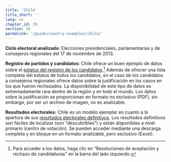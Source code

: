 ```yaml
---
title: 'Chile'
title_short: ''
lang: es
chapter_id: 39
section: 36
permalink: '/guide/country-examples/chile/'
---
```


**Ciclo electoral analizado:** Elecciones presidenciales, parlamentarias y de consejeros regionales del 17 de noviembre de 2013.

**Registro de partidos y candidatos:** Chile ofrece un buen ejemplo de datos sobre el [estatus del registro de los candidatos](http://presidenciales.servel.cl/ss/Satellite?c=Page&cid=1349388530591&pagename=SERVEL%2FPage%2FS_ListadoElectoral).[^1] Además de ofrecer una lista completa del estatus de todos los candidatos, en el caso de los candidatos a consejeros regionales ofrece datos sobre la justificación en los casos en los que fueron rechazados. La disponibilidad de este tipo de datos es extremadamente rara dentro de la región y en todo el mundo. Los datos sobre la justificación se proporcionan en formato no exclusivo (PDF), sin embargo, por ser un archivo de imagen, no es analizable.

**Resultados electorales:** Chile es un modelo ejemplar en cuanto a la apertura de sus [resultados electorales definitivos](http://presidenciales.servel.cl/Resultados/index.html). Los resultados definitivos son fáciles de localizar (son "descubribles") y están disponibles a nivel primario (centro de votación). Se pueden acceder mediante una descarga completa y en bloque en un formato analizable, pero exclusivo (Excel).

[^1]: Para acceder a los datos, haga clic en "Resoluciones de aceptación y rechazo de candidaturas" en la barra del lado izquierdo.
